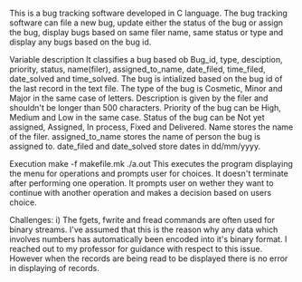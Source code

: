 
This is a bug tracking software developed in C language. 
The bug tracking software can file a new bug, update either the status of the bug or assign the bug,
display bugs based on same filer name, same status or type and display any bugs based on the bug id.

Variable description
It classifies a bug based ob Bug_id, type, desciption, priority, status, name(filer),
assigned_to_name, date_filed, time_filed, date_solved and time_solved. 
The bug is intialized based on the bug id of the last record in the text file. 
The type of the bug is Cosmetic, Minor and Major in the same case of letters. 
Description is given by the filer and shouldn't be longer than 500 characters. 
Priority of the bug can be High, Medium and Low in the same case. 
Status of the bug can be Not yet assigned, Assigned, In process, Fixed and Delivered.
Name stores the name of the filer. 
assigned_to_name stores the name of person the bug is assigned to. 
date_filed and date_solved store dates in dd/mm/yyyy.

Execution
make -f makefile.mk
./a.out
This executes the program displaying the menu for operations and prompts user for choices.
It doesn't terminate after performing one operation. It prompts user on wether they want to continue with another 
operation and makes a decision based on users choice.

Challenges:
i) The fgets, fwrite and fread commands are often used for binary streams. I've assumed that this is the reason why any data which involves numbers has automatically been encoded into it's binary format. I reached out to my professor for guidance with respect to this issue. However when the records are being read to be displayed there is no error in displaying of records. 
